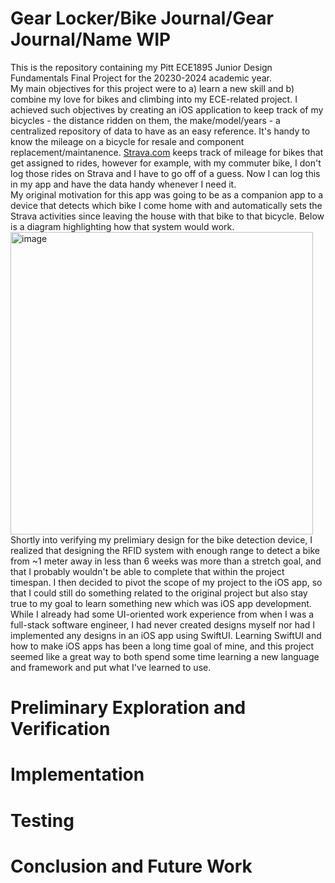 # Gear Locker/Bike Journal/Gear Journal/Name WIP
This is the repository containing my Pitt ECE1895 Junior Design Fundamentals Final Project for the 20230-2024 academic year.\
My main objectives for this project were to a) learn a new skill and b) combine my love for bikes and climbing into my ECE-related project. I achieved such objectives by creating an iOS application to keep track of my bicycles - the distance ridden on them, the make/model/years - a centralized repository of data to have as an easy reference. It's handy to know the mileage on a bicycle for resale and component replacement/maintanence. [Strava.com](strava.com) keeps track of mileage for bikes that get assigned to rides, however for example, with my commuter bike, I don't log those rides on Strava and I have to go off of a guess. Now I can log this in my app and have the data handy whenever I need it.\
My original motivation for this app was going to be as a companion app to a device that detects which bike I come home with and automatically sets the Strava activities since leaving the house with that bike to that bicycle. Below is a diagram highlighting how that system would work. <img width="484" alt="image" src="https://github.com/fletch2001/ece1895-gearjournal/assets/56126206/dbbcba78-c5f3-472d-96a7-45dd31a397ee">\
Shortly into verifying my prelimiary design for the bike detection device, I realized that designing the RFID system with enough range to detect a bike from ~1 meter away in less than 6 weeks was more than a stretch goal, and that I probably wouldn't be able to complete that within the project timespan. I then decided to pivot the scope of my project to the iOS app, so that I could still do something related to the original project but also stay true to my goal to learn something new which was iOS app development.\
While I already had some UI-oriented work experience from when I was a full-stack software engineer, I had never created designs myself nor had I implemented any designs in an iOS app using SwiftUI. Learning SwiftUI and how to make iOS apps has been a long time goal of mine, and this project seemed like a great way to both spend some time learning a new language and framework and put what I've learned to use.


# Preliminary Exploration and Verification
# Implementation
# Testing
# Conclusion and Future Work
